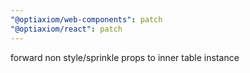```yaml
---
"@optiaxiom/web-components": patch
"@optiaxiom/react": patch
---
```


forward non style/sprinkle props to inner table instance
